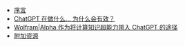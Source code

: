 +   [序言](what-cgpt-doing_0.md)
+   [ChatGPT 在做什么... 为什么会有效？](what-cgpt-doing_1.md)
+   [Wolfram|Alpha 作为将计算知识超能力带入 ChatGPT 的途径](what-cgpt-doing_2.md)
+   [附加资源](what-cgpt-doing_3.md)